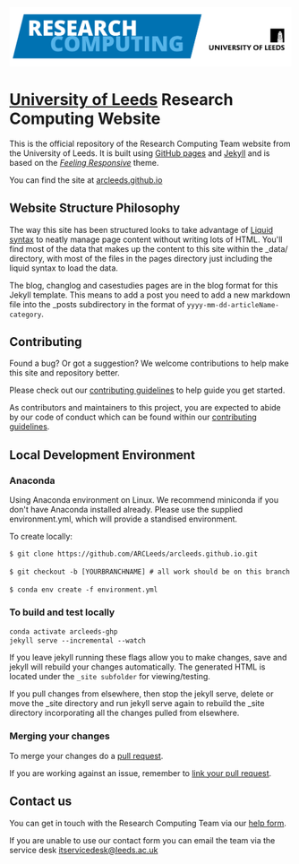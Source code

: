 ![University of Leeds Logo](https://github.com/ARCLeeds/arcleeds.github.io/raw/master/assets/img/lighterblueText_wLogo_m2.1.png)
# [University of Leeds][1] Research Computing Website

This is the official repository of the Research Computing Team website from
the University of Leeds. It is built using [GitHub pages](https://pages.github.com/) and [Jekyll](https://jekyllrb.com) and is
based on the [*Feeling Responsive*][2] theme.

You can find the site at [arcleeds.github.io](https://arcleeds.github.io)

## Website Structure Philosophy

The way this site has been structured looks to take advantage of [Liquid syntax](https://shopify.github.io/liquid/basics/introduction/)
to neatly manage page content without writing lots of HTML. You'll find most of the data
that makes up the content to this site within the \_data/ directory, with most of the files
in the pages directory just including the liquid syntax to load the data.

The blog, changlog and casestudies pages are in the blog format for this Jekyll template.
This means to add a post you need to add a new markdown file into the \_posts subdirectory
in the format of `yyyy-mm-dd-articleName-category`.

## Contributing

Found a bug? Or got a suggestion? We welcome contributions to help make this site and repository better.

Please check out our [contributing guidelines](https://github.com/ARCLeeds/arcleeds.github.io/blob/master/CONTRIBUTING.md) to help guide you get started.

As contributors and maintainers to this project, you are expected to abide by
our code of conduct which can be found within our [contributing guidelines](https://github.com/ARCLeeds/arcleeds.github.io/blob/master/CONTRIBUTING.md).

## Local Development Environment

### Anaconda

Using Anaconda environment on Linux.
We recommend miniconda if you don't have Anaconda installed already.
Please use the supplied environment.yml, which will provide a standised environment.

To create locally:

```{bash}
$ git clone https://github.com/ARCLeeds/arcleeds.github.io.git

$ git checkout -b [YOURBRANCHNAME] # all work should be on this branch

$ conda env create -f environment.yml
```

### To build and test locally

```{bash}
conda activate arcleeds-ghp
jekyll serve --incremental --watch  
```
If you leave jekyll running these flags allow you to make changes, save and jekyll will rebuild your changes automatically.
The generated HTML is located under the `_site subfolder` for viewing/testing.

If you pull changes from elsewhere, then stop the jekyll serve, delete or move the _site directory and run jekyll serve again to rebuild the _site directory incorporating all the changes pulled from elsewhere.  

### Merging your changes

To merge your changes do a [pull request](https://docs.github.com/en/github/collaborating-with-issues-and-pull-requests/creating-a-pull-request).

If you are working against an issue, remember to [link your pull request](https://docs.github.com/en/github/managing-your-work-on-github/linking-a-pull-request-to-an-issue).



## Contact us

You can get in touch with the Research Computing Team via our [help form](http://bit.ly/arc-help).

If you are unable to use our contact form you can email the team via the service desk [itservicedesk@leeds.ac.uk](mailto:itservicedesk@leeds.ac.uk)


 [1]: https//www.leeds.ac.uk
 [2]: http://phlow.github.io/feeling-responsive/
